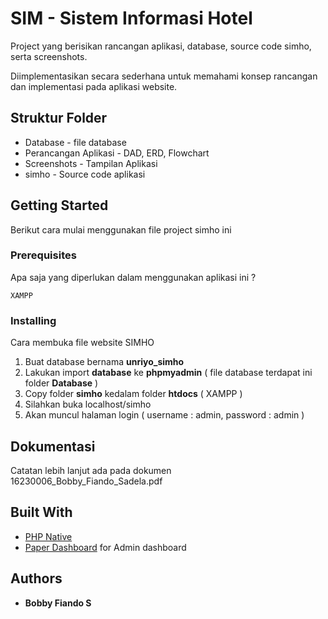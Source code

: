 # SIM - Sistem Informasi Hotel

Project yang berisikan rancangan aplikasi, database, source code simho, serta screenshots.

Diimplementasikan secara sederhana untuk memahami konsep rancangan dan implementasi pada aplikasi website.

## Struktur Folder

 - Database - file database
 - Perancangan Aplikasi - DAD, ERD, Flowchart
 - Screenshots - Tampilan Aplikasi
 - simho - Source code aplikasi

## Getting Started

Berikut cara mulai menggunakan file project simho ini

### Prerequisites

Apa saja yang diperlukan dalam menggunakan aplikasi ini ?

```
XAMPP
```
### Installing

Cara membuka file website SIMHO

 1. Buat database bernama **unriyo_simho**
 2. Lakukan import **database** ke **phpmyadmin** ( file database terdapat ini folder **Database** )
 3. Copy folder **simho** kedalam folder **htdocs** ( XAMPP ) 
 4. Silahkan buka localhost/simho
 5. Akan muncul halaman login ( username : admin, password : admin ) 

## Dokumentasi

Catatan lebih lanjut ada pada dokumen 16230006_Bobby_Fiando_Sadela.pdf

## Built With

 - [PHP Native](http://php.net/)
 - [Paper Dashboard](https://www.creative-tim.com/product/paper-dashboard) for Admin dashboard

 
## Authors

* **Bobby Fiando S**
